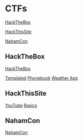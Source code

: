 # CTFs

<a href="#htb">HackTheBox</a>

<a href="#hts">HackThisSite</a>

<a href="#nc">NahamCon</a>

<h2 id="htb">HackTheBox</h2>

<a href="htb">HackTheBox</a>

<a href="https://medium.com/@adithyakrishnav001/templated-hackthebox-web-challenge-my-perspective-54823e2d39b2">Templated</a>
<a href="https://medium.com/@adithyakrishnav001/phonebook-hackthebox-web-challenge-my-perspective-e6621e9df112">Phonebook</a>
<a href="">Weather App</a>

<h2 id="hts">HackThisSite</h2>
<a href="https://www.youtube.com/playlist?list=PL2K366VwU2XE8v6uCyljhywoMKKJFj5Og">YouTube</a>
<a href="https://medium.com/@adithyakrishnav001/hackthissite-basics-full-b32aa0a99424">Basics</a>

<h2 id="nc">NahamCon</h2>
<a href="https://medium.com/@adithyakrishnav001/nahamcon-eu-ctf-2022-f030c364ec0f">NahamCon</a>
